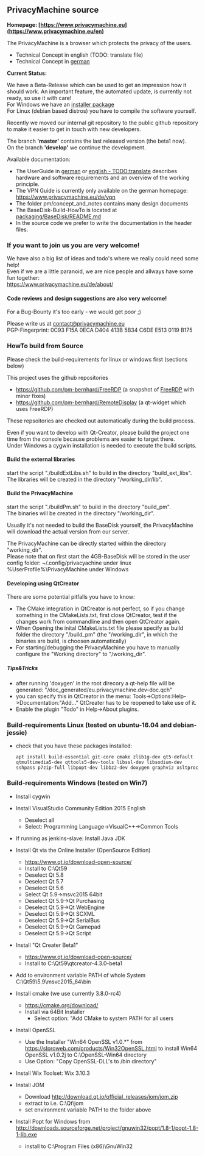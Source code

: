 ## PrivacyMachine source

**Homepage: [https://www.privacymachine.eu](https://www.privacymachine.eu/en)**

The PrivacyMachine is a browser which protects the privacy of the users.

  * Technical Concept in english (TODO: translate file)
  * Technical Concept in [german](concept_and_notes/TechnicalConcept_de.pdf)

**Current Status:**

  We have a Beta-Release which can be used to get an impression how it should work.
  An important feature, the automated update, is currently not ready, so use it with care!  
  For Windows we have an [installer package](https://www.privacymachine.eu/de/download/)  
  For Linux (debian based distros) you have to compile the software yourself.  
  
Recently we moved our internal git repository to the public github repository to make it easier to get in touch with new developers.

The branch **'master'** contains the last released version (the beta1 now).  
On the branch **'develop'** we continue the development.  

Available documentation:
  * The UserGuide in [german](https://www.privacymachine.eu/de/user-manual/) or [english - TODO:translate](https://www.privacymachine.eu/en/user-manual/) describes hardware and software requirements and an overview of the working principle.
  * The VPN Guide is currently only available on the german homepage: https://www.privacymachine.eu/de/vpn
  * The folder pm/concept_and_notes contains many design documents  
  * The BaseDisk-Build-HowTo is located at [packaging/BaseDisk/README.md](packaging/BaseDisk/README.md)  
  * In the source code we prefer to write the documentation in the header files.  



### If you want to join us you are very welcome!
We have also a big list of ideas and todo's where we really could need some help!  
Even if we are a little paranoid, we are nice people and allways have some fun together:  
https://www.privacymachine.eu/de/about/


#### Code reviews and design suggestions are also very welcome!

For a Bug-Bounty it's too early - we would get poor ;)  

Please write us at contact@privacymachine.eu  
PGP-Fingerprint: 0C93 F15A 0ECA D404 413B 5B34 C6DE E513 0119 B175


### HowTo build from Source
   
Please check the build-requirements for linux or windows first (sections below)
  
This project uses the github repositories
 * https://github.com/pm-bernhard/FreeRDP (a snapshot of [FreeRDP](http://www.freerdp.com) with minor fixes)
 * https://github.com/pm-bernhard/RemoteDisplay (a qt-widget which uses FreeRDP)
 
These repsoitories are checked out automatically during the build process.

Even if you want to develop with Qt-Creator, please build the project one time from the console because problems are easier to target there.  
Under Windows a cygwin installation is needed to execute the build scripts.

#### Build the external libraries
start the script "./buildExtLibs.sh" to build in the directory "<git-root>build_ext_libs".  
The libraries will be created in the directory "<git-root>/working_dir/lib".  

#### Build the PrivacyMachine
start the script "./buildPm.sh" to build in the directory "<git-root>build_pm".  
The binaries will be created in the directory "<git-root>/working_dir".  

Usually it's not needed to build the BaseDisk yourself, the PrivacyMachine will download the actual version from our server.

The PrivacyMachine can be directly started within the directory "working_dir".  
Please note that on first start the 4GB-BaseDisk will be stored in the user config folder:
  ~/.config/privacyachine under linux  
  %UserProfile%\PrivacyMachine under Windows

#### Developing using QtCreator

There are some potential pitfalls you have to know:

  * The CMake integration in QtCreator is not perfect, so if you change something in the CMakeLists.txt, first close QtCreator, test if the changes work from commandline and then open QtCreator again.
  * When Opening the inital CMakeLists.txt file please specify as build folder the directory "<git-root>/build_pm" (the "<git-root>/working_dir", in which the binaries are build, is choosen automatically)
  * For starting/debugging the PrivacyMachine you have to manually configure the "Working directory" to "<git-root>/working_dir".

##### Tips&Tricks
  * after running 'doxygen' in the root direcory a qt-help file will be generated: "<git-root>/doc_generated/eu.privacymachine.dev-doc.qch"
  * you can specify this in QtCreator in the menu: Tools->Options:Help->Documentation:"Add..." QtCreater has to be reopened to take use of it.
  * Enable the plugin "Todo" in Help->About plugins.

### Build-requirements Linux (tested on ubuntu-16.04 and debian-jessie)

* check that you have these packages installed:
  
  ```
  apt install build-essential git-core cmake zlib1g-dev qt5-default qtmultimedia5-dev qttools5-dev-tools libssl-dev libsodium-dev sshpass p7zip-full libpopt-dev libbz2-dev doxygen graphviz xsltproc
  ```
  

### Build-requirements Windows (tested on Win7)

* Install cygwin

* Install VisualStudio Community Edition 2015 English
  * Deselect all
  * Select: Programming Language->VisualC++->Common Tools

* If running as jenkins-slave: Install Java JDK

* Install Qt via the Online Installer (OpenSource Edition)

  * https://www.qt.io/download-open-source/
  * Install to C:\\Qt59
  * Deselect Qt 5.8
  * Deselect Qt 5.7
  * Deselect Qt 5.6
  * Select Qt 5.9->msvc2015 64bit
  * Deselect Qt 5.9->Qt Purchasing
  * Deselect Qt 5.9->Qt WebEngine
  * Deselect Qt 5.9->Qt SCXML
  * Deselect Qt 5.9->Qt SerialBus
  * Deselect Qt 5.9->Qt Gamepad
  * Deselect Qt 5.9->Qt Script

* Install "Qt Creater Beta1"
  
  * https://www.qt.io/download-open-source/
  * Install to C:\\Qt59\\qtcreator-4.3.0-beta1

* Add to environment variable PATH of whole System C:\\Qt59\\5.9\\msvc2015_64\\bin

* Install cmake (we use currently 3.8.0-rc4)

  * https://cmake.org/download/
  * Install via 64Bit Installer
    * Select option: "Add CMake to system PATH for all users

* Install OpenSSL

  * Use the Installer "Win64 OpenSSL v1.0.*" from https://slproweb.com/products/Win32OpenSSL.html to install Win64 OpenSSL v1.0.2j to C:\\OpenSSL-Win64 directory
  * Use Option: "Copy OpenSSL-DLL's to /bin directory"

* Install Wix Toolset: Wix 3.10.3

* Install JOM

  * Download http://download.qt.io/official_releases/jom/jom.zip
  * extract to i.e. C:\\Qt\\jom
  * set environment variable PATH to the folder above

* Install Popt for Windows from http://downloads.sourceforge.net/project/gnuwin32/popt/1.8-1/popt-1.8-1-lib.exe

  * install to C:\\Program Files (x86)\\GnuWin32

